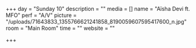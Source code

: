 +++
day = "Sunday 10"
description = ""
media = []
name = "Aïsha Devi ft. MFO"
perf = "A/V"
picture = "/uploads/71643833_1355766621241858_8190059607595417600_n.jpg"
room = "Main Room"
time = ""
website = ""

+++
